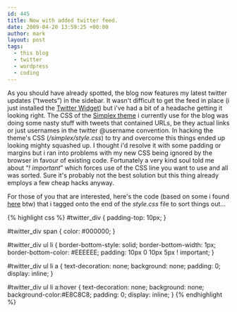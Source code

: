 ```yaml
---
id: 445
title: Now with added twitter feed.
date: 2009-04-20 13:59:25 +00:00
author: mark
layout: post
tags:
  - this blog
  - twitter
  - wordpress
  - coding
---
```

As you should have already spotted, the blog now features my latest twitter updates (&#8220;tweets&#8221;) in the sidebar. It wasn't difficult to get the feed in place (i just installed the [Twitter Widget](http://wordpress.org/extend/plugins/twitter-widget/)) but i've had a bit of a headache getting it looking right. The CSS of the [Simplex theme](http://wordpress.org/extend/themes/simplex) i currently use for the blog was doing some nasty stuff with tweets that contained URLs, be they actual links or just usernames in the twitter @username convention. In hacking the theme's CSS (_/simplex/style.css_) to try and overcome this things ended up looking mighty squashed up. I thought i'd resolve it with some padding or margins but i ran into problems with my new CSS being ignored by the browser in favour of existing code. Fortunately a very kind soul told me about &#8220;_! important_&#8221; which forces use of the CSS line you want to use and all was sorted. Sure it's probably not the best solution but this thing already employs a few cheap hacks anyway.

For those of you that are interested, here's the code (based on some i found [here](http://www.designisphilosophy.com/css/create-a-twitter-box-in-your-sidebar-20081106/) btw) that i tagged onto the end of the _style.css_ file to sort things out&#8230;

{% highlight css %}
#twitter_div {
  padding-top: 10px;
}

#twitter_div span {
  color: #000000;
}

#twitter_div ul li {
  border-bottom-style: solid;
  border-bottom-width: 1px;
  border-bottom-color: #EEEEEE;
  padding: 10px 0 10px 5px ! important;
}

#twitter_div ul li a {
  text-decoration: none;
  background: none;
  padding: 0;
  display: inline;
}

#twitter_div ul li a:hover {
  text-decoration: none;
  background: none;
  background-color:#E8C8C8;
  padding: 0;
  display: inline;
}
{% endhighlight %}
